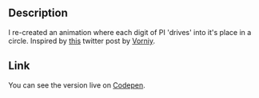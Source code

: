 ## Description
I re-created an animation where each digit of PI 'drives' into it's place in a circle. Inspired by [this](https://twitter.com/Vorniy/status/975737902117392384) twitter post by [Vorniy](https://twitter.com/Vorniy).

## Link
You can see the version live on [Codepen](https://codepen.io/FlorinPop17/full/Ldjqgw).